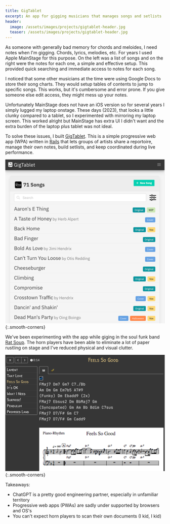 ```yaml
---
title: GigTablet
excerpt: An app for gigging musicians that manages songs and setlists
header:
  image: /assets/images/projects/gigtablet-header.jpg
  teaser: /assets/images/projects/gigtablet-header.jpg
---
```


As someone with generally bad memory for chords and meloides, I need notes when I'm gigging. Chords, lyrics, melodies, etc. For years I used Apple MainStage for this purpose. On the left was a list of songs and on the right were the notes for each one, a simple and effective setup. This provided quick searching and immediate access to notes for each song.

I noticed that some other musicians at the time were using Google Docs to store their song charts. They would setup tables of contents to jump to specific songs. This works, but it's cumbersome and error prone. If you give someone else edit access, they might mess up your notes.

Unfortunately MainStage does not have an iOS version so for several years I simply lugged my laptop onstage. These days (2023), that looks a little clunky compared to a tablet, so I experimented with mirroring my laptop screen. This worked alright but MainStage has extra UI I didn't want and the extra burden of the laptop plus tablet was not ideal.

To solve these issues, I built [GigTablet](https://gigtablet.com/). This is a simple progressive web app (WPA) written in [Rails](https://rubyonrails.org/) that lets groups of artists share a reportoire, manage their own notes, build setlists, and keep coordinated during live performance.

![GigTablet screenshot](/assets/images/projects/gigtablet/screenshot-1.png){:.smooth-corners}

We've been experimenting with the app while giging in the soul funk band [Rat Soup](/projects/rat-soup). The horn players have been able to eliminate a lot of paper rustling on stage and I've reduced physical and visual clutter.

![GigTablet screenshot](/assets/images/projects/gigtablet/screenshot-2.png){:.smooth-corners}

Takeaways:
  * ChatGPT is a pretty good engineering partner, especially in unfamiliar territory
  * Progressive web apps (PWAs) are sadly under supported by browsers and OS's
  * You can't expect horn players to scan their own documents (I kid, I kid)
